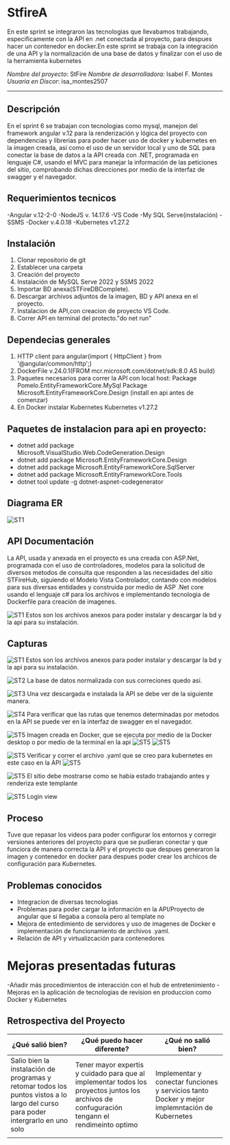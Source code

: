 # StfireA

En este sprint se integraron las tecnologias que llevabamos trabajando, especificamente con la API en .net conectada al proyecto, para despues hacer un contenedor en docker.En este sprint se trabaja con la integración de una API y la normalización de una base de datos y finalizar con el uso de la herramienta kubernetes

*Nombre del proyecto*: StFire
*Nombre de desarrolladora:* Isabel F. Montes
*Usuaria en Discor*: isa_montes2507

---

## Descripción
En el sprint 6 se trabajan con tecnologias como mysql, manejon del framework angular v.12 para la renderización y lógica del proyecto con dependencias y librerias para poder hacer uso de docker y kubernetes en la imagen creada, asi como el uso de un servidor local y uno de SQL para conectar la base de datos a la API creada con .NET, programada en lenguaje C#, usando el MVC para manejar la información de las peticiones del sitio, comprobando dichas direcciones por medio de la interfaz de swagger y el navegador. 


## Requerimientos tecnicos

-Angular v.12-2-0
-NodeJS v. 14.17.6
-VS Code
-My SQL Serve(instalación)
-SSMS
-Docker v.4.0.18
-Kubernetes v1.27.2

## Instalación

1. Clonar repositorio de git
2. Establecer una carpeta 
3. Creación del proyecto
5. Instalación de MySQL Serve 2022 y SSMS 2022
6. Importar BD anexa(STFireDBComplete).
7. Descargar archivos adjuntos de la imagen, BD y API anexa en el proyecto. 
8. Instalacion de API,con creacion de proyecto VS  Code. 
9. Correr API en terminal del protecto."do net run"

## Dependecias generales

1. HTTP client para angular(import { HttpClient } from '@angular/common/http';)
2. DockerFile v.24.0.1(FROM mcr.microsoft.com/dotnet/sdk:8.0 AS build)
3. Paquetes necesarios para correr la API con local host: 
Package Pomelo.EntityFrameworkCore.MySql
Package Microsoft.EntityFrameworkCore.Design
(install en api antes de comenzar)
4. En Docker instalar Kubernetes Kubernetes v1.27.2

## Paquetes de instalacion para api en proyecto:
- dotnet add package Microsoft.VisualStudio.Web.CodeGeneration.Design
- dotnet add package Microsoft.EntityFrameworkCore.Design
- dotnet add package Microsoft.EntityFrameworkCore.SqlServer
- dotnet add package Microsoft.EntityFrameworkCore.Tools
- dotnet tool update -g dotnet-aspnet-codegenerator

## Diagrama ER
![ST1](./capturas/imagenes/13SP6.jpg)

## API Documentación 

La API, usada y anexada en el proyecto es una creada con ASP.Net, programada con el uso de controladores, modelos para la solicitud de diversos metodos de consulta que responden a las necesidades del sitio STFireHub, siguiendo el Modelo Vista Controlador, contando con modelos para sus diversas entidades y construida por medio de 
ASP .Net core usando el lenguaje c# para los archivos e implementando tecnologia de Dockerfile para creación de imagenes. 

![ST1](./capturas/imagenes/19SP6.jpg)
Estos son los archivos anexos para poder instalar y descargar la bd y la api para su instalación. 


## Capturas

![ST1](./capturas/imagenes/1SP6.jpg)
Estos son los archivos anexos para poder instalar y descargar la bd y la api para su instalación. 

![ST2](./capturas/imagenes/2SP6.jpg)
La base de datos normalizada con sus correciones quedo así.

![ST3](./capturas/imagenes/3SP6.jpg)
Una vez descargada e instalada la API se debe ver de la siguiente manera. 

![ST4](./capturas/imagenes/4SP6.jpg)
Para verificar que las rutas que tenemos determinadas por metodos en la API se puede ver en la interfaz de swagger en el navegador.

![ST5](./capturas/imagenes/7SP6.jpg)
Imagen creada en Docker, que se ejecuta por medio de la Docker desktop o por medio de la terminal en la api
![ST5](./capturas/imagenes/8SP6.jpg)
![ST5](./capturas/imagenes/9SP6.jpg)


![ST5](./capturas/imagenes/11SP6.jpg)
Verificar y correr el archivo .yaml que se creo para kubernetes en este caso en la API
![ST5](./capturas/imagenes/12SP6.jpg)

![ST5](./capturas/imagenes/5SP6.jpg)
El sitio debe mostrarse como se había estado trabajando antes y renderiza este templante

![ST5](./capturas/imagenes/6SP6.jpg)
Login view


## Proceso

Tuve que repasar los videos para poder configurar los entornos y corregir versiones anteriores del proyecto para que se pudieran conectar y que funciora de manera correcta la API y el proyecto que despues generaron la imagen y contenedor en docker para despues poder crear los archicos de configuración para Kubernetes. 

## Problemas conocidos

- Integracíon de diversas tecnologias
- Problemas para poder cargar la información en la API/Proyecto de angular que si llegaba a consola pero al template no
- Mejora de entedimiento de servidores y uso de imagenes de Docker e implementación de funcionamiento de archivos .yaml.  
- Relación de API y virtualizcación para contenedores 

# Mejoras presentadas futuras
-Añadir más procedimientos de interacción con el hub de entretenimiento
-Mejoras en la aplicación de tecnologias de revision en produccion como Docker y Kubernetes

## Retrospectiva del Proyecto

| ¿Qué salió bien? | ¿Qué puedo hacer diferente? | ¿Qué no salió bien? |
|------------------|-----------------------------|---------------------|
| Salio bien la instalación de programas y retomar todos los puntos vistos a lo largo del curso para poder intergrarlo en uno solo | Tener mayor expertis y cuidado para que al implementar todos los proyectos juntos los archivos de confuguración tengann el rendimeinto optimo| Implementar y conectar funciones y servicios tanto Docker y mejor implemntación de Kubernetes   
|                  |                             |                     |







